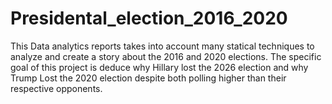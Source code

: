 # Presidental_election_2016_2020
This Data analytics reports takes into account many statical techniques to analyze and create a story about the 2016 and 2020 elections. The specific goal of this project is deduce why Hillary lost the 2026 election and why Trump Lost the 2020 election despite both polling higher than their respective opponents. 
